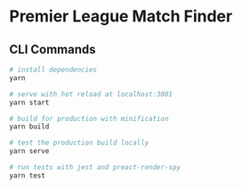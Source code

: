 # Premier League Match Finder

## CLI Commands

``` bash
# install dependencies
yarn

# serve with hot reload at localhost:3001
yarn start

# build for production with minification
yarn build

# test the production build locally
yarn serve

# run tests with jest and preact-render-spy
yarn test
```

